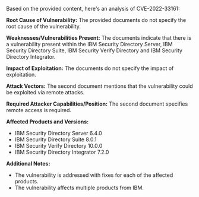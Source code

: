 Based on the provided content, here's an analysis of CVE-2022-33161:

**Root Cause of Vulnerability:** The provided documents do not specify the root cause of the vulnerability.

**Weaknesses/Vulnerabilities Present:** The documents indicate that there is a vulnerability present within the IBM Security Directory Server, IBM Security Directory Suite, IBM Security Verify Directory and IBM Security Directory Integrator.

**Impact of Exploitation:** The documents do not specify the impact of exploitation.

**Attack Vectors:** The second document mentions that the vulnerability could be exploited via remote attacks.

**Required Attacker Capabilities/Position:** The second document specifies remote access is required.

**Affected Products and Versions:**
*   IBM Security Directory Server 6.4.0
*   IBM Security Directory Suite 8.0.1
*   IBM Security Verify Directory 10.0.0
*  IBM Security Directory Integrator 7.2.0

**Additional Notes:**
*   The vulnerability is addressed with fixes for each of the affected products.
*   The vulnerability affects multiple products from IBM.